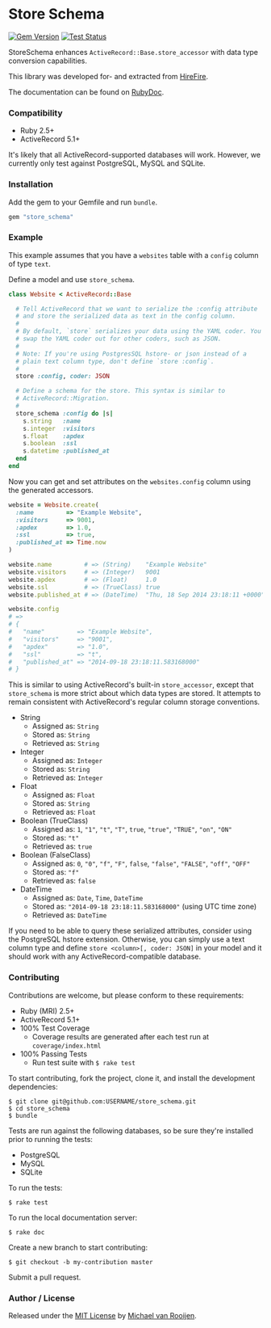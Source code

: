 # Store Schema

[![Gem Version](https://badge.fury.io/rb/store_schema.svg)](https://badge.fury.io/rb/store_schema)
[![Test Status](https://github.com/mrrooijen/store_schema/workflows/Test/badge.svg)](https://github.com/mrrooijen/store_schema/actions)

StoreSchema enhances `ActiveRecord::Base.store_accessor` with data type conversion capabilities.

This library was developed for- and extracted from [HireFire].

The documentation can be found on [RubyDoc].


### Compatibility

- Ruby 2.5+
- ActiveRecord 5.1+

It's likely that all ActiveRecord-supported databases will work.
However, we currently only test against PostgreSQL, MySQL and SQLite.


### Installation

Add the gem to your Gemfile and run `bundle`.

```rb
gem "store_schema"
```


### Example

This example assumes that you have a `websites` table with a `config` column of type `text`.

Define a model and use `store_schema`.

```rb
class Website < ActiveRecord::Base

  # Tell ActiveRecord that we want to serialize the :config attribute
  # and store the serialized data as text in the config column.
  #
  # By default, `store` serializes your data using the YAML coder. You can
  # swap the YAML coder out for other coders, such as JSON.
  #
  # Note: If you're using PostgresSQL hstore- or json instead of a
  # plain text column type, don't define `store :config`.
  #
  store :config, coder: JSON

  # Define a schema for the store. This syntax is similar to
  # ActiveRecord::Migration.
  #
  store_schema :config do |s|
    s.string   :name
    s.integer  :visitors
    s.float    :apdex
    s.boolean  :ssl
    s.datetime :published_at
  end
end
```

Now you can get and set attributes on the `websites.config` column using
the generated accessors.

```rb
website = Website.create(
  :name         => "Example Website",
  :visitors     => 9001,
  :apdex        => 1.0,
  :ssl          => true,
  :published_at => Time.now
)

website.name         # => (String)    "Example Website"
website.visitors     # => (Integer)   9001
website.apdex        # => (Float)     1.0
website.ssl          # => (TrueClass) true
website.published_at # => (DateTime)  "Thu, 18 Sep 2014 23:18:11 +0000"

website.config
# =>
# {
#   "name"         => "Example Website",
#   "visitors"     => "9001",
#   "apdex"        => "1.0",
#   "ssl"          => "t",
#   "published_at" => "2014-09-18 23:18:11.583168000"
# }
```

This is similar to using ActiveRecord's built-in `store_accessor`, except
that `store_schema` is more strict about which data types are stored. It attempts
to remain consistent with ActiveRecord's regular column storage conventions.

* String
    * Assigned as: `String`
    * Stored as: `String`
    * Retrieved as: `String`
* Integer
    * Assigned as: `Integer`
    * Stored as: `String`
    * Retrieved as: `Integer`
* Float
    * Assigned as: `Float`
    * Stored as: `String`
    * Retrieved as: `Float`
* Boolean (TrueClass)
    * Assigned as: `1`, `"1"`, `"t"`, `"T"`, `true`, `"true"`, `"TRUE"`, `"on"`, `"ON"`
    * Stored as: `"t"`
    * Retrieved as: `true`
* Boolean (FalseClass)
    * Assigned as: `0`, `"0"`, `"f"`, `"F"`, `false`, `"false"`, `"FALSE"`, `"off"`, `"OFF"`
    * Stored as: `"f"`
    * Retrieved as: `false`
* DateTime
    * Assigned as: `Date`, `Time`, `DateTime`
    * Stored as: `"2014-09-18 23:18:11.583168000"` (using UTC time zone)
    * Retrieved as: `DateTime`

If you need to be able to query these serialized attributes, consider using
the PostgreSQL hstore extension. Otherwise, you can simply use a text column type
and define `store <column>[, coder: JSON]` in your model and it should work with
any ActiveRecord-compatible database.


### Contributing

Contributions are welcome, but please conform to these requirements:

- Ruby (MRI) 2.5+
- ActiveRecord 5.1+
- 100% Test Coverage
    - Coverage results are generated after each test run at `coverage/index.html`
- 100% Passing Tests
    - Run test suite with `$ rake test`

To start contributing, fork the project, clone it, and install the development dependencies:

```
$ git clone git@github.com:USERNAME/store_schema.git
$ cd store_schema
$ bundle
```

Tests are run against the following databases, so be sure they're installed prior to running the tests:

* PostgreSQL
* MySQL
* SQLite

To run the tests:

```
$ rake test
```

To run the local documentation server:

```
$ rake doc
```

Create a new branch to start contributing:

```
$ git checkout -b my-contribution master
```

Submit a pull request.


### Author / License

Released under the [MIT License] by [Michael van Rooijen].

[Michael van Rooijen]: https://twitter.com/mrrooijen
[HireFire]: https://www.hirefire.io
[Passing Specs]: https://travis-ci.org/mrrooijen/store_schema
[RubyDoc]: https://rubydoc.info/github/mrrooijen/store_schema/master/frames
[MIT License]: https://github.com/mrrooijen/store_schema/blob/master/LICENSE
